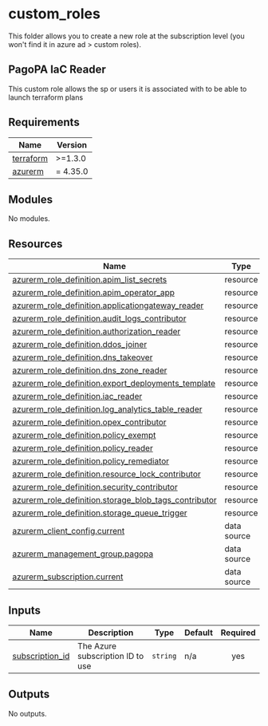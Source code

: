 # custom_roles

This folder allows you to create a new role at the subscription level (you won't find it in azure ad > custom roles).

## PagoPA IaC Reader

This custom role allows the sp or users it is associated with to be able to launch terraform plans

<!-- markdownlint-disable -->
<!-- BEGIN_TF_DOCS -->
## Requirements

| Name | Version |
|------|---------|
| <a name="requirement_terraform"></a> [terraform](#requirement\_terraform) | >=1.3.0 |
| <a name="requirement_azurerm"></a> [azurerm](#requirement\_azurerm) | = 4.35.0 |

## Modules

No modules.

## Resources

| Name | Type |
|------|------|
| [azurerm_role_definition.apim_list_secrets](https://registry.terraform.io/providers/hashicorp/azurerm/4.35.0/docs/resources/role_definition) | resource |
| [azurerm_role_definition.apim_operator_app](https://registry.terraform.io/providers/hashicorp/azurerm/4.35.0/docs/resources/role_definition) | resource |
| [azurerm_role_definition.applicationgateway_reader](https://registry.terraform.io/providers/hashicorp/azurerm/4.35.0/docs/resources/role_definition) | resource |
| [azurerm_role_definition.audit_logs_contributor](https://registry.terraform.io/providers/hashicorp/azurerm/4.35.0/docs/resources/role_definition) | resource |
| [azurerm_role_definition.authorization_reader](https://registry.terraform.io/providers/hashicorp/azurerm/4.35.0/docs/resources/role_definition) | resource |
| [azurerm_role_definition.ddos_joiner](https://registry.terraform.io/providers/hashicorp/azurerm/4.35.0/docs/resources/role_definition) | resource |
| [azurerm_role_definition.dns_takeover](https://registry.terraform.io/providers/hashicorp/azurerm/4.35.0/docs/resources/role_definition) | resource |
| [azurerm_role_definition.dns_zone_reader](https://registry.terraform.io/providers/hashicorp/azurerm/4.35.0/docs/resources/role_definition) | resource |
| [azurerm_role_definition.export_deployments_template](https://registry.terraform.io/providers/hashicorp/azurerm/4.35.0/docs/resources/role_definition) | resource |
| [azurerm_role_definition.iac_reader](https://registry.terraform.io/providers/hashicorp/azurerm/4.35.0/docs/resources/role_definition) | resource |
| [azurerm_role_definition.log_analytics_table_reader](https://registry.terraform.io/providers/hashicorp/azurerm/4.35.0/docs/resources/role_definition) | resource |
| [azurerm_role_definition.opex_contributor](https://registry.terraform.io/providers/hashicorp/azurerm/4.35.0/docs/resources/role_definition) | resource |
| [azurerm_role_definition.policy_exempt](https://registry.terraform.io/providers/hashicorp/azurerm/4.35.0/docs/resources/role_definition) | resource |
| [azurerm_role_definition.policy_reader](https://registry.terraform.io/providers/hashicorp/azurerm/4.35.0/docs/resources/role_definition) | resource |
| [azurerm_role_definition.policy_remediator](https://registry.terraform.io/providers/hashicorp/azurerm/4.35.0/docs/resources/role_definition) | resource |
| [azurerm_role_definition.resource_lock_contributor](https://registry.terraform.io/providers/hashicorp/azurerm/4.35.0/docs/resources/role_definition) | resource |
| [azurerm_role_definition.security_contributor](https://registry.terraform.io/providers/hashicorp/azurerm/4.35.0/docs/resources/role_definition) | resource |
| [azurerm_role_definition.storage_blob_tags_contributor](https://registry.terraform.io/providers/hashicorp/azurerm/4.35.0/docs/resources/role_definition) | resource |
| [azurerm_role_definition.storage_queue_trigger](https://registry.terraform.io/providers/hashicorp/azurerm/4.35.0/docs/resources/role_definition) | resource |
| [azurerm_client_config.current](https://registry.terraform.io/providers/hashicorp/azurerm/4.35.0/docs/data-sources/client_config) | data source |
| [azurerm_management_group.pagopa](https://registry.terraform.io/providers/hashicorp/azurerm/4.35.0/docs/data-sources/management_group) | data source |
| [azurerm_subscription.current](https://registry.terraform.io/providers/hashicorp/azurerm/4.35.0/docs/data-sources/subscription) | data source |

## Inputs

| Name | Description | Type | Default | Required |
|------|-------------|------|---------|:--------:|
| <a name="input_subscription_id"></a> [subscription\_id](#input\_subscription\_id) | The Azure subscription ID to use | `string` | n/a | yes |

## Outputs

No outputs.
<!-- END_TF_DOCS -->
